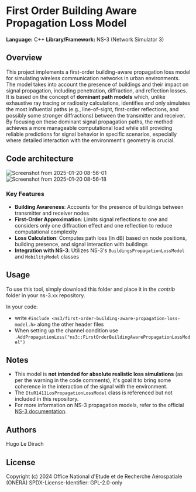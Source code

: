 # First Order Building Aware Propagation Loss Model

**Language:** C++
**Library/Framework:** NS-3 (Network Simulator 3)

## Overview
This project implements a first-order building-aware propagation loss model for simulating wireless communication networks in urban environments. The model takes into account the presence of buildings and their impact on signal propagation, including penetration, diffraction, and reflection losses.
It is based on the concept of **dominant path models** which, unlike exhaustive ray tracing or radiosity calculations, identifies and only simulates the most influential paths (e.g., line-of-sight, first-order reflections, and possibly some stronger diffractions) between the transmitter and receiver. By focusing on these dominant signal propagation paths, the method achieves a more manageable computational load while still providing reliable predictions for signal behavior in specific scenarios, especially where detailed interaction with the environment's geometry is crucial.

## Code architecture
![Screenshot from 2025-01-20 08-56-01](https://github.com/user-attachments/assets/270b27d7-77dc-40b2-9f12-158878ddacd2)
![Screenshot from 2025-01-20 08-56-18](https://github.com/user-attachments/assets/1ed38dbe-bcef-44e1-80a7-f8e46f225c78)

### Key Features

* **Building Awareness**: Accounts for the presence of buildings between transmitter and receiver nodes
* **First-Order Approximation**: Limits signal reflections to one and considers only one diffraction effect and one reflection to reduce computational complexity
* **Loss Calculation**: Computes path loss (in dB) based on node positions, building presence, and signal interaction with buildings
* **Integration with NS-3**: Utilizes NS-3's `BuildingsPropagationLossModel` and `MobilityModel` classes

## Usage

To use this tool, simply download this folder and place it in the _contrib_ folder in your ns-3.xx repository.

In your code:
* write `#include <ns3/first-order-building-aware-propagation-loss-model.h>` along the other header files
* When setting up the channel condition use `.AddPropagationLoss("ns3::FirstOrderBuildingAwarePropagationLossModel")`

## Notes

* This model is **not intended for absolute realistic loss simulations** (as per the warning in the code comments), it's goal it to bring some coherence in the interaction of the signal with the environment.
* The `ItuR1411LosPropagationLossModel` class is referenced but not included in this repository.
* For more information on NS-3 propagation models, refer to the official [NS-3 documentation](https://www.nsnam.org/docs/).

## Authors

Hugo Le Dirach 

## License
Copyright (c) 2024 Office National d'Etude et de Recherche Aérospatiale (ONERA)
SPDX-License-Identifier: GPL-2.0-only
